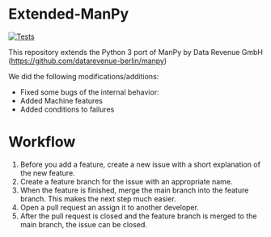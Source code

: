 
# Extended-ManPy


[![Tests](https://github.com/AImotion-Bavaria/ManPyExperiments/actions/workflows/run_tests.yml/badge.svg)](https://github.com/AImotion-Bavaria/ManPyExperiments/actions/workflows/run_tests.yml)

This repository extends the Python 3 port of ManPy by Data Revenue GmbH (https://github.com/datarevenue-berlin/manpy)

We did the following modifications/additions:

* Fixed some bugs of the internal behavior:
* Added Machine features
* Added conditions to failures

# Workflow 


1. Before you add a feature, create a new issue with a short explanation of the new feature.
2. Create a feature branch for the issue with an appropriate name.
3. When the feature is finished, merge the main branch into the feature branch. This makes the next step much easier.
4. Open a pull request an assign it to another developer.
5. After the pull request is closed and the feature branch is merged to the main branch, the issue can be closed.
